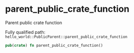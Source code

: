 # parent_public_crate_function

Parent public crate function


Fully qualified path: `hello_world::PublicParent::parent_public_crate_function`

```rust
pub(crate) fn parent_public_crate_function()
```

